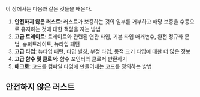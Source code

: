 이 장에서는 다음과 같은 것들을 배운다.

1. **안전하지 않은 러스트**: 러스트가 보증하는 것의 일부를 거부하고 해당 보증을 수동으로 유지하는 것에 대한 책임을 지는 방법
2. **고급 트레이트**: 트레이트와 관련된 연관 타입, 기본 타입 매개변수, 완전 정규화 문법, 슈퍼트레이트, 뉴타입 패턴
3. **고급 타입**: 뉴타입 패턴, 타입 별칭, 부정 타입, 동적 크기 타입에 대한 더 많은 정보
4. **고급 함수 및 클로저**: 함수 포인터와 클로저 반환하기
5. **매크로**: 코드를 컴파일 타임에 만들어내는 코드를 정의하는 방법

## 안전하지 않은 러스트

